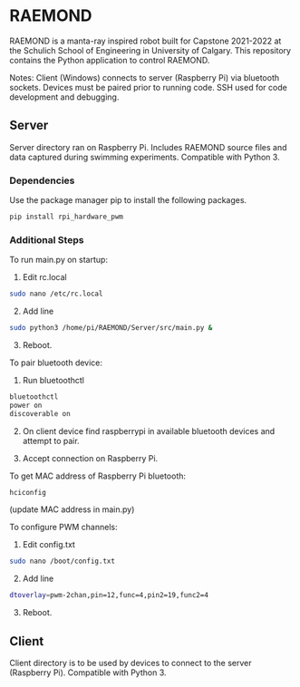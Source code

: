 # RAEMOND

RAEMOND is a manta-ray inspired robot built for Capstone 2021-2022 at the Schulich School of Engineering in University of Calgary.
This repository contains the Python application to control RAEMOND.

Notes:
Client (Windows) connects to server (Raspberry Pi) via bluetooth sockets. Devices must be paired prior to running code.
SSH used for code development and debugging.


## Server

Server directory ran on Raspberry Pi. Includes RAEMOND source files and data captured during swimming experiments.
Compatible with Python 3.

### Dependencies

Use the package manager pip to install the following packages.

```bash
pip install rpi_hardware_pwm
```

### Additional Steps

To run main.py on startup:

1. Edit rc.local
```bash
sudo nano /etc/rc.local
```
2. Add line
```bash
sudo python3 /home/pi/RAEMOND/Server/src/main.py &
```
3. Reboot.

To pair bluetooth device:

1. Run bluetoothctl
```bash
bluetoothctl
power on
discoverable on
```
2. On client device find raspberrypi in available bluetooth devices and attempt to pair.

3. Accept connection on Raspberry Pi.

To get MAC address of Raspberry Pi bluetooth:

```bash
hciconfig
```

(update MAC address in main.py)

To configure PWM channels:

1. Edit config.txt

```bash
sudo nano /boot/config.txt
```

2. Add line

```bash
dtoverlay=pwm-2chan,pin=12,func=4,pin2=19,func2=4
```

3. Reboot.


## Client

Client directory is to be used by devices to connect to the server (Raspberry Pi). 
Compatible with Python 3.
